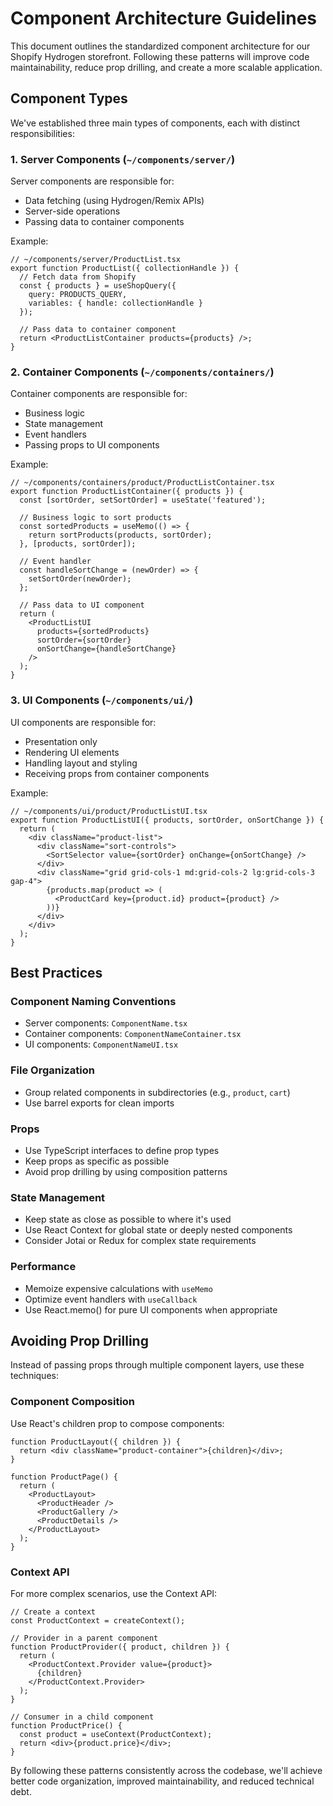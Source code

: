 # Component Architecture Guidelines

This document outlines the standardized component architecture for our Shopify Hydrogen storefront. Following these patterns will improve code maintainability, reduce prop drilling, and create a more scalable application.

## Component Types

We've established three main types of components, each with distinct responsibilities:

### 1. Server Components (`~/components/server/`)

Server components are responsible for:
- Data fetching (using Hydrogen/Remix APIs)
- Server-side operations
- Passing data to container components

Example:
```tsx
// ~/components/server/ProductList.tsx
export function ProductList({ collectionHandle }) {
  // Fetch data from Shopify
  const { products } = useShopQuery({
    query: PRODUCTS_QUERY,
    variables: { handle: collectionHandle }
  });
  
  // Pass data to container component
  return <ProductListContainer products={products} />;
}
```

### 2. Container Components (`~/components/containers/`)

Container components are responsible for:
- Business logic
- State management
- Event handlers
- Passing props to UI components

Example:
```tsx
// ~/components/containers/product/ProductListContainer.tsx
export function ProductListContainer({ products }) {
  const [sortOrder, setSortOrder] = useState('featured');
  
  // Business logic to sort products
  const sortedProducts = useMemo(() => {
    return sortProducts(products, sortOrder);
  }, [products, sortOrder]);
  
  // Event handler
  const handleSortChange = (newOrder) => {
    setSortOrder(newOrder);
  };
  
  // Pass data to UI component
  return (
    <ProductListUI 
      products={sortedProducts}
      sortOrder={sortOrder}
      onSortChange={handleSortChange}
    />
  );
}
```

### 3. UI Components (`~/components/ui/`)

UI components are responsible for:
- Presentation only
- Rendering UI elements
- Handling layout and styling
- Receiving props from container components

Example:
```tsx
// ~/components/ui/product/ProductListUI.tsx
export function ProductListUI({ products, sortOrder, onSortChange }) {
  return (
    <div className="product-list">
      <div className="sort-controls">
        <SortSelector value={sortOrder} onChange={onSortChange} />
      </div>
      <div className="grid grid-cols-1 md:grid-cols-2 lg:grid-cols-3 gap-4">
        {products.map(product => (
          <ProductCard key={product.id} product={product} />
        ))}
      </div>
    </div>
  );
}
```

## Best Practices

### Component Naming Conventions
- Server components: `ComponentName.tsx`
- Container components: `ComponentNameContainer.tsx`
- UI components: `ComponentNameUI.tsx`

### File Organization
- Group related components in subdirectories (e.g., `product`, `cart`)
- Use barrel exports for clean imports

### Props
- Use TypeScript interfaces to define prop types
- Keep props as specific as possible
- Avoid prop drilling by using composition patterns

### State Management
- Keep state as close as possible to where it's used
- Use React Context for global state or deeply nested components
- Consider Jotai or Redux for complex state requirements

### Performance
- Memoize expensive calculations with `useMemo`
- Optimize event handlers with `useCallback`
- Use React.memo() for pure UI components when appropriate

## Avoiding Prop Drilling

Instead of passing props through multiple component layers, use these techniques:

### Component Composition
Use React's children prop to compose components:

```tsx
function ProductLayout({ children }) {
  return <div className="product-container">{children}</div>;
}

function ProductPage() {
  return (
    <ProductLayout>
      <ProductHeader />
      <ProductGallery />
      <ProductDetails />
    </ProductLayout>
  );
}
```

### Context API
For more complex scenarios, use the Context API:

```tsx
// Create a context
const ProductContext = createContext();

// Provider in a parent component
function ProductProvider({ product, children }) {
  return (
    <ProductContext.Provider value={product}>
      {children}
    </ProductContext.Provider>
  );
}

// Consumer in a child component
function ProductPrice() {
  const product = useContext(ProductContext);
  return <div>{product.price}</div>;
}
```

By following these patterns consistently across the codebase, we'll achieve better code organization, improved maintainability, and reduced technical debt.
